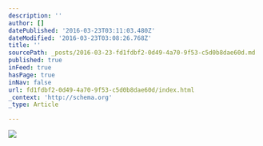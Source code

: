```yaml
---
description: ''
author: []
datePublished: '2016-03-23T03:11:03.480Z'
dateModified: '2016-03-23T03:08:26.768Z'
title: ''
sourcePath: _posts/2016-03-23-fd1fdbf2-0d49-4a70-9f53-c5d0b8dae60d.md
published: true
inFeed: true
hasPage: true
inNav: false
url: fd1fdbf2-0d49-4a70-9f53-c5d0b8dae60d/index.html
_context: 'http://schema.org'
_type: Article

---
```

![](https://the-grid-user-content.s3-us-west-2.amazonaws.com/bba5049c-5d2c-45ce-a0ad-6a6198b2b627.png)